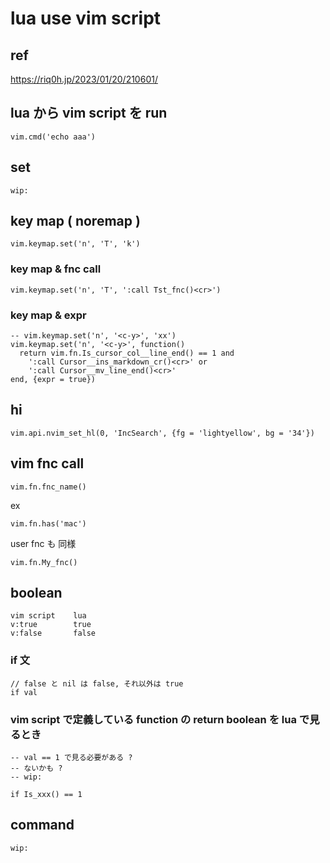 
# lua use vim script


## ref

https://riq0h.jp/2023/01/20/210601/


## lua から vim script を run

```
vim.cmd('echo aaa')
```


## set

```
wip:
```


## key map ( noremap )

```
vim.keymap.set('n', 'T', 'k')
```

### key map & fnc call

```
vim.keymap.set('n', 'T', ':call Tst_fnc()<cr>')
```

### key map & expr

```
-- vim.keymap.set('n', '<c-y>', 'xx')
vim.keymap.set('n', '<c-y>', function()
  return vim.fn.Is_cursor_col__line_end() == 1 and
    ':call Cursor__ins_markdown_cr()<cr>' or
    ':call Cursor__mv_line_end()<cr>'
end, {expr = true})
```


## hi

```
vim.api.nvim_set_hl(0, 'IncSearch', {fg = 'lightyellow', bg = '34'})
```


## vim fnc call

```
vim.fn.fnc_name()
```

ex

```
vim.fn.has('mac')
```

user fnc も 同様

```
vim.fn.My_fnc()
```


## boolean

```
vim script    lua
v:true        true
v:false       false
```

### if 文

```
// false と nil は false, それ以外は true
if val
```

### vim script で定義している function の return boolean を lua で見るとき

```
-- val == 1 で見る必要がある ?
-- ないかも ?
-- wip:

if Is_xxx() == 1

```


## command

```
wip:
```


